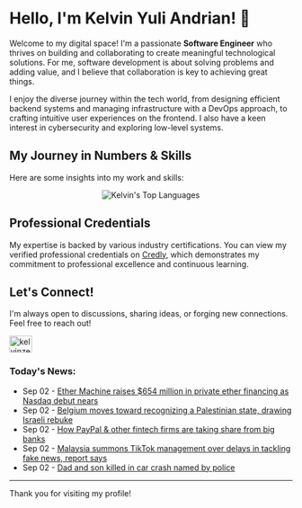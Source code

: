 # Hello, I'm Kelvin Yuli Andrian! 👋

Welcome to my digital space! I'm a passionate **Software Engineer** who thrives on building and collaborating to create meaningful technological solutions. For me, software development is about solving problems and adding value, and I believe that collaboration is key to achieving great things.

I enjoy the diverse journey within the tech world, from designing efficient backend systems and managing infrastructure with a DevOps approach, to crafting intuitive user experiences on the frontend. I also have a keen interest in cybersecurity and exploring low-level systems.

## My Journey in Numbers & Skills

Here are some insights into my work and skills:

<p align="center">
  <img src="https://github-readme-stats.vercel.app/api/top-langs/?username=kelvinzer0&layout=compact&theme=radical" alt="Kelvin's Top Languages" />
</p>

## Professional Credentials

My expertise is backed by various industry certifications. You can view my verified professional credentials on [Credly](https://www.credly.com/users/kelvin-yuli-andrian/badges), which demonstrates my commitment to professional excellence and continuous learning.

## Let's Connect!

I'm always open to discussions, sharing ideas, or forging new connections. Feel free to reach out!

<p align="left">
    <a href="https://linkedin.com/in/kelvinzero" target="blank"><img align="center" src="https://cdn.jsdelivr.net/npm/simple-icons@3.0.1/icons/linkedin.svg" alt="kelvinzero" height="30" width="40" /></a>
</p>

### Today's News:

<!-- feed start -->
- Sep 02 - [Ether Machine raises $654 million in private ether financing as Nasdaq debut nears](https://finance.yahoo.com/news/ether-machine-raises-654-million-100622780.html)
- Sep 02 - [Belgium moves toward recognizing a Palestinian state, drawing Israeli rebuke](https://www.yahoo.com/news/articles/belgium-moves-toward-recognizing-palestinian-100425970.html)
- Sep 02 - [How PayPal & other fintech firms are taking share from big banks](https://finance.yahoo.com/video/paypal-other-fintech-firms-taking-100041993.html)
- Sep 02 - [Malaysia summons TikTok management over delays in tackling fake news, report says](https://www.yahoo.com/news/articles/malaysia-summons-tiktok-management-over-094457440.html)
- Sep 02 - [Dad and son killed in car crash named by police](https://www.yahoo.com/news/articles/dad-son-killed-car-crash-092431589.html)
<!-- feed end -->

---

Thank you for visiting my profile!
